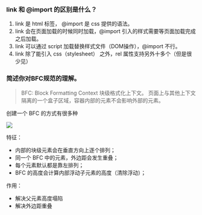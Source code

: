 

### link 和 @import 的区别是什么？

1. link 是 html 标签， @import 是 css 提供的语法。 
2. link 会在页面加载的时候同时加载，@import 引入的样式需要等页面加载完成之后加载。 
3. link 可以通过 script 加载替换样式文件（DOM操作），@import 不行。 
4. link 除了能引入 css（stylesheet） 之外，rel 属性支持另外十多个（但是很少见）

### 简述你对BFC规范的理解。

> BFC: Block Formatting Context 块级格式化上下文。
页面上与其他上下文隔离的一个盒子区域，容器内部的元素不会影响外部的元素。

创建一个 BFC 的方式有很多种

![](https://lantiany-1254329693.cos.ap-chongqing.myqcloud.com/blog/20220530162110.png)


特征：
- 内部的块级元素会在垂直方向上逐个排列；
- 同一个 BFC 中的元素，外边距会发生重叠；
- 每个元素默认都是靠左排列；
- BFC 的高度会计算内部浮动子元素的高度（清除浮动）；

作用：
- 解决父元素高度塌陷
- 解决外边距重叠




